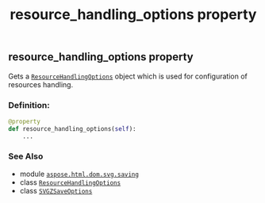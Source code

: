 ﻿---
title: resource_handling_options property
second_title: Aspose.HTML for Python via .NET API References
description: 
type: docs
weight: 30
url: /python-net/aspose.html.dom.svg.saving/svgzsaveoptions/resource_handling_options/
is_root: false
---

## resource_handling_options property


Gets a [`ResourceHandlingOptions`](/html/python-net/aspose.html.saving/resourcehandlingoptions) object which is used for configuration of resources handling.
### Definition:
```python
@property
def resource_handling_options(self):
    ...
```

### See Also
* module [`aspose.html.dom.svg.saving`](../../)
* class [`ResourceHandlingOptions`](/html/python-net/aspose.html.saving/resourcehandlingoptions)
* class [`SVGZSaveOptions`](/html/python-net/aspose.html.dom.svg.saving/svgzsaveoptions)

